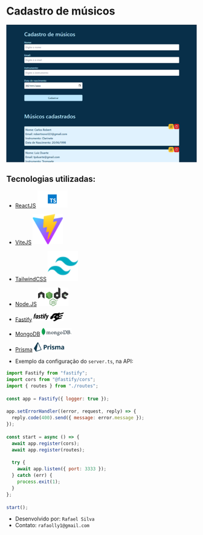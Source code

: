 # Cadastro de músicos

![imagem do projeto](/public/print1.png)

## Tecnologias utilizadas:

- [ReactJS](https://react.dev/) <img src="/public/Typescript.png" alt="Typscript" width="80">
- [ViteJS](https://vitejs.dev/) <img src="/public/vite.svg" alt="vite.js" width="80">
- [TailwindCSS](https://tailwindcss.com/) <img src="/public/icon-tailwind.png" alt="Tailwind css" width="80">
- [Node.JS](https://nodejs.org/en) <img src="/public/node.png" alt="Node" width="80">
- [Fastify](https://fastify.dev/) <img src="/public/Fastify_logo.svg" alt="Fastify" width="80">
- [MongoDB](https://www.mongodb.com/pt-br) <img src="/public/MongoDB_Logo.svg.png" alt="MongoDB" width="80">
- [Prisma](https://www.prisma.io/) <img src="/public/prisma.png" alt="Prisma" width="80">

- Exemplo da configuração do `server.ts`, na API:

```js
import Fastify from "fastify";
import cors from "@fastify/cors";
import { routes } from "./routes";

const app = Fastify({ logger: true });

app.setErrorHandler((error, request, reply) => {
  reply.code(400).send({ message: error.message });
});

const start = async () => {
  await app.register(cors);
  await app.register(routes);

  try {
    await app.listen({ port: 3333 });
  } catch (err) {
    process.exit(1);
  }
};

start();
```

- Desenvolvido por: `Rafael Silva`
- Contato: `rafaolly1@gmail.com`
